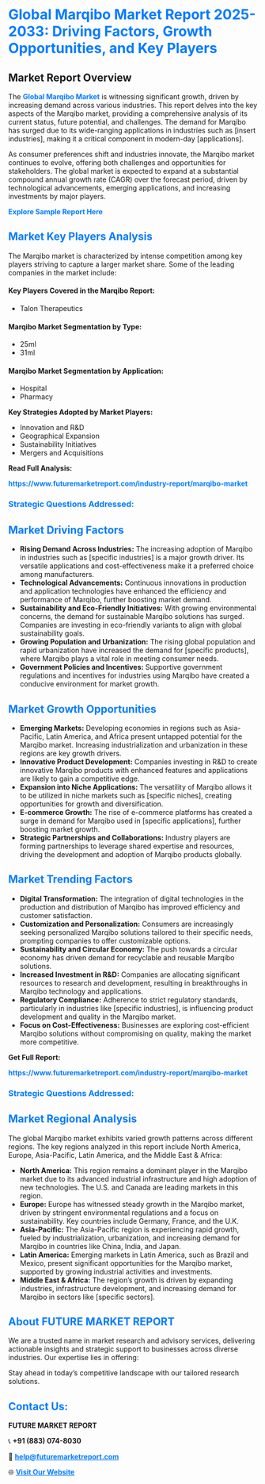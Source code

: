 <h1 style="color: #007BFF;">Global Marqibo Market Report 2025-2033: Driving Factors, Growth Opportunities, and Key Players</h1>

<section id="overview">
<h2>Market Report Overview</h2>
<p>The <a href="https://www.futuremarketreport.com/industry-report/marqibo-market" style="color: #007BFF; text-decoration: none;"><strong>Global Marqibo Market</strong></a> is witnessing significant growth, driven by increasing demand across various industries. This report delves into the key aspects of the Marqibo market, providing a comprehensive analysis of its current status, future potential, and challenges. The demand for Marqibo has surged due to its wide-ranging applications in industries such as [insert industries], making it a critical component in modern-day [applications].</p>
<p>As consumer preferences shift and industries innovate, the Marqibo market continues to evolve, offering both challenges and opportunities for stakeholders. The global market is expected to expand at a substantial compound annual growth rate (CAGR) over the forecast period, driven by technological advancements, emerging applications, and increasing investments by major players.</p>
</section>

<section id="overview">
<p><a href="https://www.futuremarketreport.com/request-sample/reportId=43961" style="color: #007BFF; text-decoration: none;"><strong>Explore Sample Report Here</strong></a></p>
</section>

<section id="key-players">
<h2 style="color: #007BFF;">Market Key Players Analysis</h2>
<p>The Marqibo market is characterized by intense competition among key players striving to capture a larger market share. Some of the leading companies in the market include:</p>
<h4>Key Players Covered in the Marqibo Report:</h4>
<ul><li>Talon Therapeutics</li></ul>
<h4>Marqibo Market Segmentation by Type:</h4>
<ul><li>25ml</li><li>31ml</li></ul>

<h4>Marqibo Market Segmentation by Application:</h4>
<ul><li>Hospital</li><li>Pharmacy</li></ul>
<p><strong>Key Strategies Adopted by Market Players:</strong></p>
<ul>
<li>Innovation and R&D</li>
<li>Geographical Expansion</li>
<li>Sustainability Initiatives</li>
<li>Mergers and Acquisitions</li>
</ul>
</section>

<section>
<p><strong>Read Full Analysis: </strong></p><a href="https://www.futuremarketreport.com/industry-report/marqibo-market" style="color: #007BFF; text-decoration: none;"><strong>https://www.futuremarketreport.com/industry-report/marqibo-market</strong></a>
<h3 style="color: #007BFF;">Strategic Questions Addressed:</h3>
</section>

<section id="driving-factors">
<h2 style="color: #007BFF;">Market Driving Factors</h2>
<ul>
<li><strong>Rising Demand Across Industries:</strong> The increasing adoption of Marqibo in industries such as [specific industries] is a major growth driver. Its versatile applications and cost-effectiveness make it a preferred choice among manufacturers.</li>
<li><strong>Technological Advancements:</strong> Continuous innovations in production and application technologies have enhanced the efficiency and performance of Marqibo, further boosting market demand.</li>
<li><strong>Sustainability and Eco-Friendly Initiatives:</strong> With growing environmental concerns, the demand for sustainable Marqibo solutions has surged. Companies are investing in eco-friendly variants to align with global sustainability goals.</li>
<li><strong>Growing Population and Urbanization:</strong> The rising global population and rapid urbanization have increased the demand for [specific products], where Marqibo plays a vital role in meeting consumer needs.</li>
<li><strong>Government Policies and Incentives:</strong> Supportive government regulations and incentives for industries using Marqibo have created a conducive environment for market growth.</li>
</ul>
</section>

<section id="growth-opportunities">
<h2 style="color: #007BFF;">Market Growth Opportunities</h2>
<ul>
<li><strong>Emerging Markets:</strong> Developing economies in regions such as Asia-Pacific, Latin America, and Africa present untapped potential for the Marqibo market. Increasing industrialization and urbanization in these regions are key growth drivers.</li>
<li><strong>Innovative Product Development:</strong> Companies investing in R&D to create innovative Marqibo products with enhanced features and applications are likely to gain a competitive edge.</li>
<li><strong>Expansion into Niche Applications:</strong> The versatility of Marqibo allows it to be utilized in niche markets such as [specific niches], creating opportunities for growth and diversification.</li>
<li><strong>E-commerce Growth:</strong> The rise of e-commerce platforms has created a surge in demand for Marqibo used in [specific applications], further boosting market growth.</li>
<li><strong>Strategic Partnerships and Collaborations:</strong> Industry players are forming partnerships to leverage shared expertise and resources, driving the development and adoption of Marqibo products globally.</li>
</ul>
</section>

<section id="trending-factors">
<h2 style="color: #007BFF;">Market Trending Factors</h2>
<ul>
<li><strong>Digital Transformation:</strong> The integration of digital technologies in the production and distribution of Marqibo has improved efficiency and customer satisfaction.</li>
<li><strong>Customization and Personalization:</strong> Consumers are increasingly seeking personalized Marqibo solutions tailored to their specific needs, prompting companies to offer customizable options.</li>
<li><strong>Sustainability and Circular Economy:</strong> The push towards a circular economy has driven demand for recyclable and reusable Marqibo solutions.</li>
<li><strong>Increased Investment in R&D:</strong> Companies are allocating significant resources to research and development, resulting in breakthroughs in Marqibo technology and applications.</li>
<li><strong>Regulatory Compliance:</strong> Adherence to strict regulatory standards, particularly in industries like [specific industries], is influencing product development and quality in the Marqibo market.</li>
<li><strong>Focus on Cost-Effectiveness:</strong> Businesses are exploring cost-efficient Marqibo solutions without compromising on quality, making the market more competitive.</li>
</ul>
</section>

<section>
<p><strong>Get Full Report: </strong></p><a href="https://www.futuremarketreport.com/industry-report/marqibo-market" style="color: #007BFF; text-decoration: none;"><strong>https://www.futuremarketreport.com/industry-report/marqibo-market</strong></a>
<h3 style="color: #007BFF;">Strategic Questions Addressed:</h3>
</section>


<section id="regional-analysis">
<h2 style="color: #007BFF;">Market Regional Analysis</h2>
<p>The global Marqibo market exhibits varied growth patterns across different regions. The key regions analyzed in this report include North America, Europe, Asia-Pacific, Latin America, and the Middle East & Africa:</p>
<ul>
<li><strong>North America:</strong> This region remains a dominant player in the Marqibo market due to its advanced industrial infrastructure and high adoption of new technologies. The U.S. and Canada are leading markets in this region.</li>
<li><strong>Europe:</strong> Europe has witnessed steady growth in the Marqibo market, driven by stringent environmental regulations and a focus on sustainability. Key countries include Germany, France, and the U.K.</li>
<li><strong>Asia-Pacific:</strong> The Asia-Pacific region is experiencing rapid growth, fueled by industrialization, urbanization, and increasing demand for Marqibo in countries like China, India, and Japan.</li>
<li><strong>Latin America:</strong> Emerging markets in Latin America, such as Brazil and Mexico, present significant opportunities for the Marqibo market, supported by growing industrial activities and investments.</li>
<li><strong>Middle East & Africa:</strong> The region’s growth is driven by expanding industries, infrastructure development, and increasing demand for Marqibo in sectors like [specific sectors].</li>
</ul>
</section>

<footer>
<h2 style="color: #007BFF;">About FUTURE MARKET REPORT</h2>
<p>We are a trusted name in market research and advisory services, delivering actionable insights and strategic support to businesses across diverse industries. Our expertise lies in offering:</p>

<p>Stay ahead in today’s competitive landscape with our tailored research solutions.</p>

<h2 style="color: #007BFF;">Contact Us:</h2>
<p><strong>FUTURE MARKET REPORT</strong></p>
<p>📞 <strong>+91 (883) 074-8030</strong></p>
<p>📧 <strong><a href="mailto:help@futuremarketreport.com" style="color: #007BFF;">help@futuremarketreport.com</a></strong></p>
<p>🌐 <strong><a href="https://www.futuremarketreport.com/" style="color: #007BFF;">Visit Our Website</a></strong></p>
</footer>